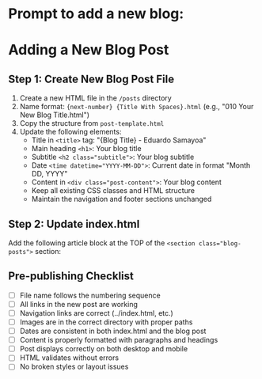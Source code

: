 # Prompt to add a new blog:

# Adding a New Blog Post

## Step 1: Create New Blog Post File

1. Create a new HTML file in the `/posts` directory
2. Name format: `{next-number} {Title With Spaces}.html`
   (e.g., "010 Your New Blog Title.html")
3. Copy the structure from `post-template.html`
4. Update the following elements:
   - Title in `<title>` tag: "{Blog Title} - Eduardo Samayoa"
   - Main heading `<h1>`: Your blog title
   - Subtitle `<h2 class="subtitle">`: Your blog subtitle
   - Date `<time datetime="YYYY-MM-DD">`: Current date in format "Month DD, YYYY"
   - Content in `<div class="post-content">`: Your blog content
   - Keep all existing CSS classes and HTML structure
   - Maintain the navigation and footer sections unchanged

## Step 2: Update index.html

Add the following article block at the TOP of the `<section class="blog-posts">` section:

## Pre-publishing Checklist

- [ ] File name follows the numbering sequence
- [ ] All links in the new post are working
- [ ] Navigation links are correct (../index.html, etc.)
- [ ] Images are in the correct directory with proper paths
- [ ] Dates are consistent in both index.html and the blog post
- [ ] Content is properly formatted with paragraphs and headings
- [ ] Post displays correctly on both desktop and mobile
- [ ] HTML validates without errors
- [ ] No broken styles or layout issues
